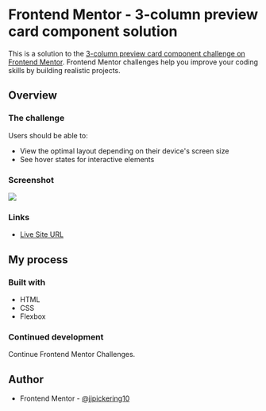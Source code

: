 # Frontend Mentor - 3-column preview card component solution

This is a solution to the [3-column preview card component challenge on Frontend Mentor](https://www.frontendmentor.io/challenges/3column-preview-card-component-pH92eAR2-). Frontend Mentor challenges help you improve your coding skills by building realistic projects.

## Overview

### The challenge

Users should be able to:

- View the optimal layout depending on their device's screen size
- See hover states for interactive elements

### Screenshot

![](./screenshot.jpg)

### Links

- [Live Site URL](https://jjpickering10.github.io/Frontend-Mentor-3-column-preview-card/)

## My process

### Built with

- HTML
- CSS
- Flexbox

### Continued development

Continue Frontend Mentor Challenges.

## Author

- Frontend Mentor - [@jjpickering10](https://www.frontendmentor.io/profile/jjpickering10)
